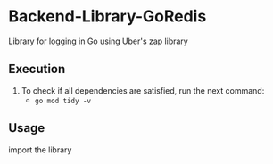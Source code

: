 # Backend-Library-GoRedis

Library for logging in Go using Uber's zap library

## Execution
1. To check if all dependencies are satisfied, run the next command:
    - `go mod tidy -v`

## Usage
import the library
